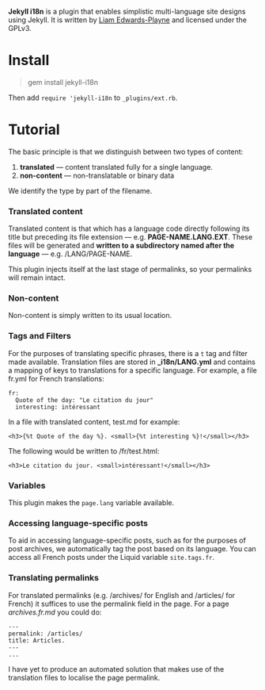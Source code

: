 **Jekyll i18n** is a plugin that enables simplistic multi-language site designs using Jekyll. It is written by [Liam Edwards-Playne](liamz.co) and licensed under the GPLv3.

# Install
> gem install jekyll-i18n

Then add `require 'jekyll-i18n` to `_plugins/ext.rb`.

# Tutorial
The basic principle is that we distinguish between two types of content:

1. **translated** — content translated fully for a single language.
3. **non-content** — non-translatable or binary data

We identify the type by part of the filename. 

### Translated content
Translated content is that which has a language code directly following its title but preceding its file extension — e.g. **PAGE-NAME.LANG.EXT**. These files will be generated and **written to a subdirectory named after the language** — e.g. /LANG/PAGE-NAME.

This plugin injects itself at the last stage of permalinks, so your permalinks will remain intact. 

### Non-content
Non-content is simply written to its usual location. 

### Tags and Filters
For the purposes of translating specific phrases, there is a `t` tag and filter made available. Translation files are stored in **\_i18n/LANG.yml** and contains a mapping of keys to translations for a specific language. For example, a file fr.yml for French translations:
```
fr:
  Quote of the day: "Le citation du jour"
  interesting: intéressant
```

In a file with translated content, test.md for example:
```
<h3>{%t Quote of the day %}. <small>{%t interesting %}!</small></h3>
```

The following would be written to /fr/test.html:
```
<h3>Le citation du jour. <small>intéressant!</small></h3>
```

### Variables
This plugin makes the `page.lang` variable available.

### Accessing language-specific posts
To aid in accessing language-specific posts, such as for the purposes of post archives, we automatically tag the post based on its language. You can access all French posts under the Liquid variable `site.tags.fr`. 

### Translating permalinks
For translated permalinks (e.g. /archives/ for English and /articles/ for French) it suffices to use the permalink field in the page. For a page _archives.fr.md_ you could do:
```
---
permalink: /articles/
title: Articles.
---
...
```

I have yet to produce an automated solution that makes use of the translation files to localise the page permalink. 
